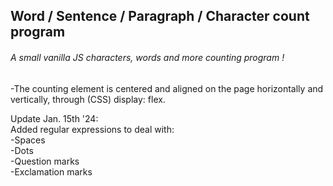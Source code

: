 <h2>Word / Sentence / Paragraph / Character count program</h2>

<h6>A small vanilla JS characters, words and more counting program !</h6>

-The counting element is centered and aligned on the page horizontally and vertically, through (CSS) display: flex.

Update Jan. 15th '24:</br>
Added regular expressions to deal with:</br>
  -Spaces</br>
  -Dots</br>
  -Question marks</br>
  -Exclamation marks</br>
